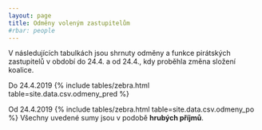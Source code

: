 ```yaml
---
layout: page
title: Odměny voleným zastupitelům
#rbar: people
---
```


V následujících tabulkách jsou shrnuty odměny a funkce pirátských zastupitelů v období do 24.4. a od 24.4., kdy proběhla změna složení koalice. 

Do 24.4.2019
{% include tables/zebra.html table=site.data.csv.odmeny_pred %}

Od 24.4.2019
{% include tables/zebra.html table=site.data.csv.odmeny_po %}
Všechny uvedené sumy jsou v podobě **hrubých příjmů**.
